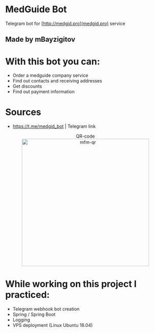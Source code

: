 # MedGuide Bot
Telegram bot for [http://medgid.pro](medgid.pro) service
## Made by mBayzigitov

# With this bot you can:

- Order a medguide company service
- Find out contacts and receiving addresses
- Get discounts
- Find out payment information

# Sources

- <https://t.me/medgid_bot> | Telegram link


<p align="center">QR-code<br><img src="https://user-images.githubusercontent.com/91501162/216774309-100cabf6-b8c2-4950-8a8b-861bb6863dc5.jpg" alt="mfm-qr" width="400"></p>

# While working on this project I practiced:

- Telegram webhook bot creation
- Spring / Spring Boot
- Logging
- VPS deployment (Linux Ubuntu 18.04)
